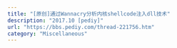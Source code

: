 ```yaml
---
title: "[原创]通过Wannacry分析内核shellcode注入dll技术"
description: "2017.10 [pediy]"
url: "https://bbs.pediy.com/thread-221756.htm"
category: "Miscellaneous"
---
```


